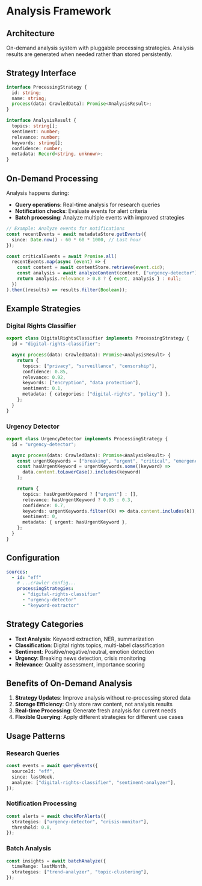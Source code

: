# Analysis Framework

## Architecture

On-demand analysis system with pluggable processing strategies. Analysis results are generated when needed rather than stored persistently.

## Strategy Interface

```typescript
interface ProcessingStrategy {
  id: string;
  name: string;
  process(data: CrawledData): Promise<AnalysisResult>;
}

interface AnalysisResult {
  topics: string[];
  sentiment: number;
  relevance: number;
  keywords: string[];
  confidence: number;
  metadata: Record<string, unknown>;
}
```

## On-Demand Processing

Analysis happens during:

- **Query operations**: Real-time analysis for research queries
- **Notification checks**: Evaluate events for alert criteria
- **Batch processing**: Analyze multiple events with improved strategies

```typescript
// Example: Analyze events for notifications
const recentEvents = await metadataStore.getEvents({
  since: Date.now() - 60 * 60 * 1000, // Last hour
});

const criticalEvents = await Promise.all(
  recentEvents.map(async (event) => {
    const content = await contentStore.retrieve(event.cid);
    const analysis = await analyzeContent(content, ["urgency-detector"]);
    return analysis.relevance > 0.8 ? { event, analysis } : null;
  })
).then((results) => results.filter(Boolean));
```

## Example Strategies

### Digital Rights Classifier

```typescript
export class DigitalRightsClassifier implements ProcessingStrategy {
  id = "digital-rights-classifier";

  async process(data: CrawledData): Promise<AnalysisResult> {
    return {
      topics: ["privacy", "surveillance", "censorship"],
      confidence: 0.85,
      relevance: 0.92,
      keywords: ["encryption", "data protection"],
      sentiment: 0.1,
      metadata: { categories: ["digital-rights", "policy"] },
    };
  }
}
```

### Urgency Detector

```typescript
export class UrgencyDetector implements ProcessingStrategy {
  id = "urgency-detector";

  async process(data: CrawledData): Promise<AnalysisResult> {
    const urgentKeywords = ["breaking", "urgent", "critical", "emergency"];
    const hasUrgentKeyword = urgentKeywords.some((keyword) =>
      data.content.toLowerCase().includes(keyword)
    );

    return {
      topics: hasUrgentKeyword ? ["urgent"] : [],
      relevance: hasUrgentKeyword ? 0.95 : 0.3,
      confidence: 0.7,
      keywords: urgentKeywords.filter((k) => data.content.includes(k)),
      sentiment: 0,
      metadata: { urgent: hasUrgentKeyword },
    };
  }
}
```

## Configuration

```yaml
sources:
  - id: "eff"
    # ...crawler config...
    processingStrategies:
      - "digital-rights-classifier"
      - "urgency-detector"
      - "keyword-extractor"
```

## Strategy Categories

- **Text Analysis**: Keyword extraction, NER, summarization
- **Classification**: Digital rights topics, multi-label classification
- **Sentiment**: Positive/negative/neutral, emotion detection
- **Urgency**: Breaking news detection, crisis monitoring
- **Relevance**: Quality assessment, importance scoring

## Benefits of On-Demand Analysis

1. **Strategy Updates**: Improve analysis without re-processing stored data
2. **Storage Efficiency**: Only store raw content, not analysis results
3. **Real-time Processing**: Generate fresh analysis for current needs
4. **Flexible Querying**: Apply different strategies for different use cases

## Usage Patterns

### Research Queries

```typescript
const events = await queryEvents({
  sourceId: "eff",
  since: lastWeek,
  analyze: ["digital-rights-classifier", "sentiment-analyzer"],
});
```

### Notification Processing

```typescript
const alerts = await checkForAlerts({
  strategies: ["urgency-detector", "crisis-monitor"],
  threshold: 0.8,
});
```

### Batch Analysis

```typescript
const insights = await batchAnalyze({
  timeRange: lastMonth,
  strategies: ["trend-analyzer", "topic-clustering"],
});
```
